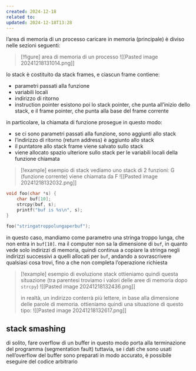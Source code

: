 ```yaml
---
created: 2024-12-18
related to: 
updated: 2024-12-18T13:28
---
```

l’area di memoria di un processo caricare in memoria (principale) è diviso nelle sezioni seguenti:
>[!figure] area di memoria di un processo
![[Pasted image 20241218131014.png]]

lo stack è costituito da stack frames, e ciascun frame contiene:
- parametri passati alla funzione
- variabili locali
- indirizzo di ritorno
- instruction pointer
esistono poi lo stack pointer, che punta all’inizio dello stack, e il frame pointer, che punta alla base del frame corrente

in particolare, la chiamata di funzione prosegue in questo modo:
- se ci sono parametri passati alla funzione, sono aggiunti allo stack
- l’indirizzo di ritorno (return address) è aggiunto allo stack
- il puntatore allo stack frame viene salvato sullo stack
- viene allocato spazio ulteriore sullo stack per le variabili locali della funzione chiamata
>[!example] esempio di stack
vediamo uno stack di 2 funzioni: G (funzione corrente) viene chiamata da F
![[Pasted image 20241218132032.png]]

```c
void foo(char *s) {
	char buf[10];
	strcpy(buf, s);
	printf("buf is %s\n", s);
}

foo("stringatroppolungaperbuf");
```
in questo caso, mandiamo come parametro una stringa troppo lunga, che non entra in `buf[10]`. ma il computer non sa la dimensione di `buf`, in quanto vede solo indirizzi di memoria, quindi continua a copiare la stringa negli indirizzi successivi a quelli allocati per `buf`, andando a sovrascrivere qualsiasi cosa trovi, fino a che non completa l’operazione richiesta
>[!example] esempio di evoluzione stack
>ottieniamo quindi questa situazione (tra parentesi troviamo i valori delle aree di memoria dopo `strcpy`)
![[Pasted image 20241218132436.png]]
>
>in realtà, un indirizzo conterrà più lettere, in base alla dimensione delle parole di memoria. ottieniamo quindi una situazione di questo tipo:
![[Pasted image 20241218132617.png]]

## stack smashing
di solito, fare overflow di un buffer in questo modo porta alla terminazione del programma (segmentation fault)
tuttavia, se i dati che sono usati nell’overflow del buffer sono preparati in modo accurato, è possibile eseguire del codice arbitrario